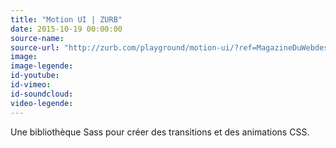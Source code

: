 ```yaml
---
title: "Motion UI | ZURB"
date: 2015-10-19 00:00:00
source-name:
source-url: "http://zurb.com/playground/motion-ui/?ref=MagazineDuWebdesign"
image:
image-legende:
id-youtube:
id-vimeo:
id-soundcloud:
video-legende:
---
```

Une bibliothèque Sass pour créer des transitions et des animations CSS.
